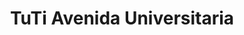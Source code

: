 ---
title: "TuTi Avenida Universitaria"
url: /portoviejo/tuti-avenida-universitaria/
shop: supermercado
---